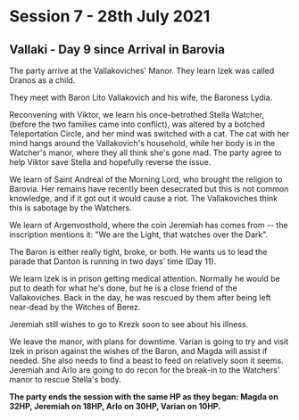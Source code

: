 # Session 7 - 28th July 2021

## Vallaki - Day 9 since Arrival in Barovia

The party arrive at the Vallakoviches' Manor. They learn Izek was called Dranos as a child.

They meet with Baron Lito Vallakovich and his wife, the Baroness Lydia.

Reconvening with Viktor, we learn his once-betrothed Stella Watcher, (before the two families came into conflict), was altered by a botched Teleportation Circle, and her mind was switched with a cat. The cat with her mind hangs around the Vallakovich's household, while her body is in the Watcher's manor, where they all think she's gone mad. The party agree to help Viktor save Stella and hopefully reverse the issue.

We learn of Saint Andreal of the Morning Lord, who brought the religion to Barovia. Her remains have recently been desecrated but this is not common knowledge, and if it got out it would cause a riot. The Vallakoviches think this is sabotage by the Watchers.

We learn of Argenvosthold, where the coin Jeremiah has comes from -- the inscription mentions it: "We are the Light, that watches over the Dark".

The Baron is either really tight, broke, or both. He wants us to lead the parade that Danton is running in two days’ time (Day 11).

We learn Izek is in prison getting medical attention. Normally he would be put to death for what he's done, but he is a close friend of the Vallakoviches. Back in the day, he was rescued by them after being left near-dead by the Witches of Berez.

Jeremiah still wishes to go to Krezk soon to see about his illness.

We leave the manor, with plans for downtime. Varian is going to try and visit Izek in prison against the wishes of the Baron, and Magda will assist if needed. She also needs to find a beast to feed on relatively soon it seems. Jeremiah and Arlo are going to do recon for the break-in to the Watchers' manor to rescue Stella's body.

**The party ends the session with the same HP as they began: Magda on 32HP, Jeremiah on 18HP, Arlo on 30HP, Varian on 10HP.**